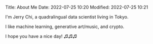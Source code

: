 Title: About Me
Date: 2022-07-25 10:20
Modified: 2022-07-25 10:21

I'm Jerry Chi, a quadralingual data scientist living in Tokyo.

I like machine learning, generative art/music, and crypto.

I hope you have a nice day! ♫♫♫

